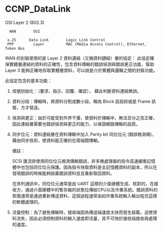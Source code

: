 # CCNP_DataLink
OSI Layer 2 (802.3)


      WAN        OSI
                    
     x.25      Data Link        Logic Link Control
     PPP         Layer          MAC (Media Access Control), Ethernet, Token Bus
     

WAN 的封裝使用的是 Layer 2 資料連結（又稱資料鏈結）層的協定：
此協定確保實體層連結的資料的正確性，包含資料傳輸的錯誤偵測與錯誤更正功能，幫助 Layer 3 能夠正確地存取實體層資料，可以說是介於實體與邏輯之間的封裝功能。

此協定包含的基本功能：

1. 信號初始化：（要求、指示、回覆、確認）， 藉此判斷資料連結無誤。

2. 資料分段：傳輸時，將資料分割成數小段，稱為 Block 區段抑或是 Frame 訊框，方才發送。 

3. 偵測與更正：由於可能受到外界干擾，使資料於傳輸中，無法百分之百正確，因此連結層需要也錯誤偵測與更正的能力，以保證網路傳輸的品質。

4. 同步位元：資料連結層在資料傳輸中加入 Parity bit 同位位元 (錯誤檢測碼)，藉由同步技術，使資料能正確的在兩端間傳輸。

   備註：
   
   SCSI 匯流排使用同位位元檢測傳輸錯誤，許多微處理器的指令高速緩衝記憶體中也包括同位位元保護。因為指令快取資料是主記憶體資料的副本，所以在發現錯誤的時候能夠拋棄錯誤資料並且重新取回資料。
   
   在序列通訊中，同位位元通常是由 UART 這樣的介面硬體生成、核對的，在接收方，通過介面硬體中的暫存器的狀態位傳給CPU以及作業系統。錯誤資料的恢復通常是通過重新傳送資料，這個過程通常由如作業系統輸入輸出程式這樣的軟體處理的。 

5. 流量控制：為了避免傳輸時，接收端因為傳送端速度太快而發生超載，迫使資料流失，因此必須控制資料的輸入速度即流量，其不可快於接收端接收與處理的速度。


